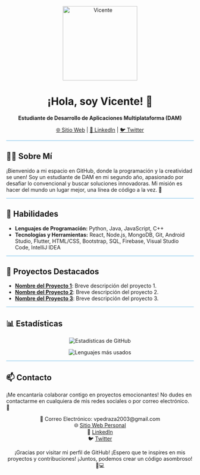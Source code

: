 <div align="center">
  <img src="https://your-image-url.com/your-image.jpg" alt="Vicente" width="200px">
</div>

<h1 align="center">¡Hola, soy Vicente! 👋</h1>

<p align="center">
  <b>Estudiante de Desarrollo de Aplicaciones Multiplataforma (DAM)</b>
</p>

<p align="center">
  <a href="[enlace-a-tu-sitio-web-personal]">🌐 Sitio Web</a> |
  <a href="[enlace-a-tu-perfil-de-LinkedIn]">📱 LinkedIn</a> |
  <a href="[enlace-a-otras-redes-sociales]">🐦 Twitter</a>
</p>

<!-- Línea de Colores -->
<hr style="height:1px;border-width:0;color:#6BBAE7;background-color:#6BBAE7">

<h2>👨‍💻 Sobre Mí</h2>

<p>
  ¡Bienvenido a mi espacio en GitHub, donde la programación y la creatividad se unen! Soy un estudiante de DAM en mi segundo año, apasionado por desafiar lo convencional y buscar soluciones innovadoras. Mi misión es hacer del mundo un lugar mejor, una línea de código a la vez. 🌟
</p>

<!-- Línea de Colores -->
<hr style="height:1px;border-width:0;color:#6BBAE7;background-color:#6BBAE7">

<h2>🚀 Habilidades</h2>

<!-- Lista de Habilidades -->
<ul>
  <li><strong>Lenguajes de Programación:</strong> Python, Java, JavaScript, C++</li>
  <li><strong>Tecnologías y Herramientas:</strong> React, Node.js, MongoDB, Git, Android Studio, Flutter, HTML/CSS, Bootstrap, SQL, Firebase, Visual Studio Code, IntelliJ IDEA</li>
</ul>

<!-- Línea de Colores -->
<hr style="height:1px;border-width:0;color:#6BBAE7;background-color:#6BBAE7">

<h2>🌟 Proyectos Destacados</h2>

<!-- Lista de Proyectos con Enlaces y Descripciones -->
<ul>
  <li>
    <a href="[enlace-al-proyecto-1]"><strong>Nombre del Proyecto 1</strong></a>: Breve descripción del proyecto 1.
  </li>
  <li>
    <a href="[enlace-al-proyecto-2]"><strong>Nombre del Proyecto 2</strong></a>: Breve descripción del proyecto 2.
  </li>
  <li>
    <a href="[enlace-al-proyecto-3]"><strong>Nombre del Proyecto 3</strong></a>: Breve descripción del proyecto 3.
  </li>
</ul>

<!-- Línea de Colores -->
<hr style="height:1px;border-width:0;color:#6BBAE7;background-color:#6BBAE7">

<h2>📊 Estadísticas</h2>

<!-- Estadísticas de GitHub -->
<p align="center">
  <img src="https://github-readme-stats.vercel.app/api?username=VicentePM&show_icons=true&theme=dark" alt="Estadísticas de GitHub">
</p>

<!-- Lenguajes más usados -->
<p align="center">
  <img src="https://github-readme-stats.vercel.app/api/top-langs/?username=VicentePM&layout=compact&theme=dark" alt="Lenguajes más usados">
</p>

<!-- Línea de Colores -->
<hr style="height:1px;border-width:0;color:#6BBAE7;background-color:#6BBAE7">

<h2>📫 Contacto</h2>

<p>
  ¡Me encantaría colaborar contigo en proyectos emocionantes! No dudes en contactarme en cualquiera de mis redes sociales o por correo electrónico. 🤝
</p>

<!-- Enlaces de Contacto -->
<p align="center">
  📧 Correo Electrónico: vpedraza2003@gmail.com<br>
  🌐 <a href="[enlace-a-tu-sitio-web-personal]">Sitio Web Personal</a><br>
  💬 <a href="[enlace-a-tu-perfil-de-LinkedIn]">LinkedIn</a><br>
  🐦 <a href="[enlace-a-tu-perfil-de-Twitter]">Twitter</a>
</p>

<!-- Pie de Página -->
<p align="center">
  ¡Gracias por visitar mi perfil de GitHub! ¡Espero que te inspires en mis proyectos y contribuciones! ¡Juntos, podemos crear un código asombroso! 🚀💻
</p>
